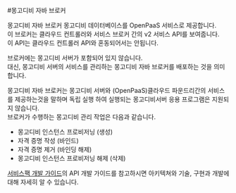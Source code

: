 #몽고디비 자바 브로커

 몽고디비 자바 브로커 몽고디비 데이터베이스를 OpenPaaS 서비스로 제공합니다. <br>
 이 브로커는 클라우드 컨트롤러와 서비스 브로커 간의 v2 서비스 API를 보여줍니다.<br> 
 이 API는 클라우드 컨트롤러 API와 혼동되어서는 안됩니다.<br>

 브로커에는 몽고디비 서버가 포함되어 있지 않습니다.<br>
 대신, 몽고디비 서버의 서비스를 관리하는 몽고디비 자바 브로커를 배포하는 것을 의미합니다.<br>
 
 몽고디비 자바 브로커는 몽고디비 서버와 (OpenPaaS)클라우드 파운드리간의 서비스를 제공하는것을 말하며 독립 실행 하여 실행되는 몽고디비서버 응용 프로그램은 지원되지 않습니다.<br>
 브로커가 수행하는 몽고디비 관리 작업은 다음과 같습니다.

 - 몽고디비 인스턴스 프로비저닝 (생성)
 - 자격 증명 작성 (바인드)
 - 자격 증명 제거 (바인딩 해제)
 - 몽고디비 인스턴스 프로비저닝 해제 (삭제)

[서비스팩 개발 가이드](https://github.com/K-PaaS/application-platform-guide/blob/master/user_guide/development_platform/servicepack.md)의 API 개발 가이드를 참고하시면 아키텍쳐와 기술, 구현과 개발에 대해 자세히 알 수 있습니다.
